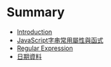 # Summary

* [Introduction](README.md)
* [JavaScript字串常用屬性與函式](string_methods.md)
* [Regular Expression](regularexpression.md)
* [日期資料](jsdate.md)

